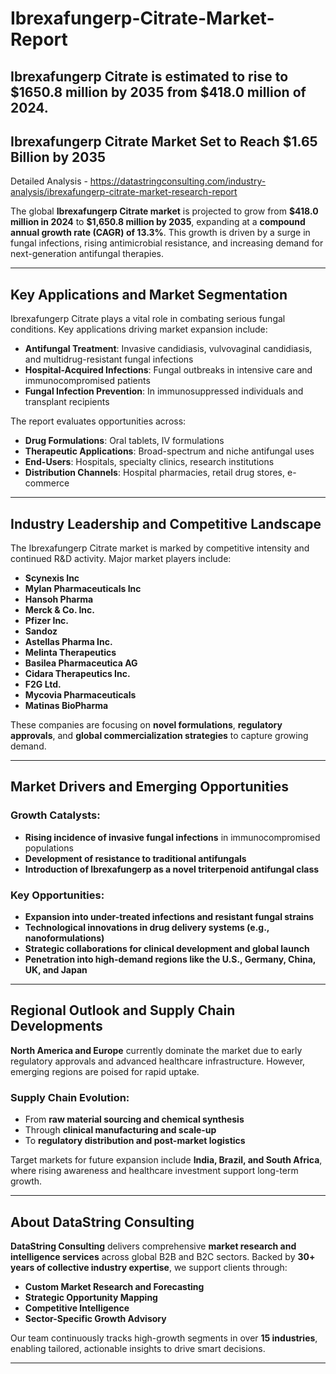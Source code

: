 # Ibrexafungerp-Citrate-Market-Report
Ibrexafungerp Citrate is estimated to rise to $1650.8 million by 2035 from $418.0 million of 2024.
---

## Ibrexafungerp Citrate Market Set to Reach \$1.65 Billion by 2035

Detailed Analysis - https://datastringconsulting.com/industry-analysis/ibrexafungerp-citrate-market-research-report

The global **Ibrexafungerp Citrate market** is projected to grow from **\$418.0 million in 2024** to **\$1,650.8 million by 2035**, expanding at a **compound annual growth rate (CAGR) of 13.3%**. This growth is driven by a surge in fungal infections, rising antimicrobial resistance, and increasing demand for next-generation antifungal therapies.

---

## Key Applications and Market Segmentation

Ibrexafungerp Citrate plays a vital role in combating serious fungal conditions. Key applications driving market expansion include:

* **Antifungal Treatment**: Invasive candidiasis, vulvovaginal candidiasis, and multidrug-resistant fungal infections
* **Hospital-Acquired Infections**: Fungal outbreaks in intensive care and immunocompromised patients
* **Fungal Infection Prevention**: In immunosuppressed individuals and transplant recipients

The report evaluates opportunities across:

* **Drug Formulations**: Oral tablets, IV formulations
* **Therapeutic Applications**: Broad-spectrum and niche antifungal uses
* **End-Users**: Hospitals, specialty clinics, research institutions
* **Distribution Channels**: Hospital pharmacies, retail drug stores, e-commerce

---

## Industry Leadership and Competitive Landscape

The Ibrexafungerp Citrate market is marked by competitive intensity and continued R\&D activity. Major market players include:

* **Scynexis Inc**
* **Mylan Pharmaceuticals Inc**
* **Hansoh Pharma**
* **Merck & Co. Inc.**
* **Pfizer Inc.**
* **Sandoz**
* **Astellas Pharma Inc.**
* **Melinta Therapeutics**
* **Basilea Pharmaceutica AG**
* **Cidara Therapeutics Inc.**
* **F2G Ltd.**
* **Mycovia Pharmaceuticals**
* **Matinas BioPharma**

These companies are focusing on **novel formulations**, **regulatory approvals**, and **global commercialization strategies** to capture growing demand.

---

## Market Drivers and Emerging Opportunities

### Growth Catalysts:

* **Rising incidence of invasive fungal infections** in immunocompromised populations
* **Development of resistance to traditional antifungals**
* **Introduction of Ibrexafungerp as a novel triterpenoid antifungal class**

### Key Opportunities:

* **Expansion into under-treated infections and resistant fungal strains**
* **Technological innovations in drug delivery systems (e.g., nanoformulations)**
* **Strategic collaborations for clinical development and global launch**
* **Penetration into high-demand regions like the U.S., Germany, China, UK, and Japan**

---

## Regional Outlook and Supply Chain Developments

**North America and Europe** currently dominate the market due to early regulatory approvals and advanced healthcare infrastructure. However, emerging regions are poised for rapid uptake.

### Supply Chain Evolution:

* From **raw material sourcing and chemical synthesis**
* Through **clinical manufacturing and scale-up**
* To **regulatory distribution and post-market logistics**

Target markets for future expansion include **India, Brazil, and South Africa**, where rising awareness and healthcare investment support long-term growth.

---

## About DataString Consulting

**DataString Consulting** delivers comprehensive **market research and intelligence services** across global B2B and B2C sectors. Backed by **30+ years of collective industry expertise**, we support clients through:

* **Custom Market Research and Forecasting**
* **Strategic Opportunity Mapping**
* **Competitive Intelligence**
* **Sector-Specific Growth Advisory**

Our team continuously tracks high-growth segments in over **15 industries**, enabling tailored, actionable insights to drive smart decisions.

---

